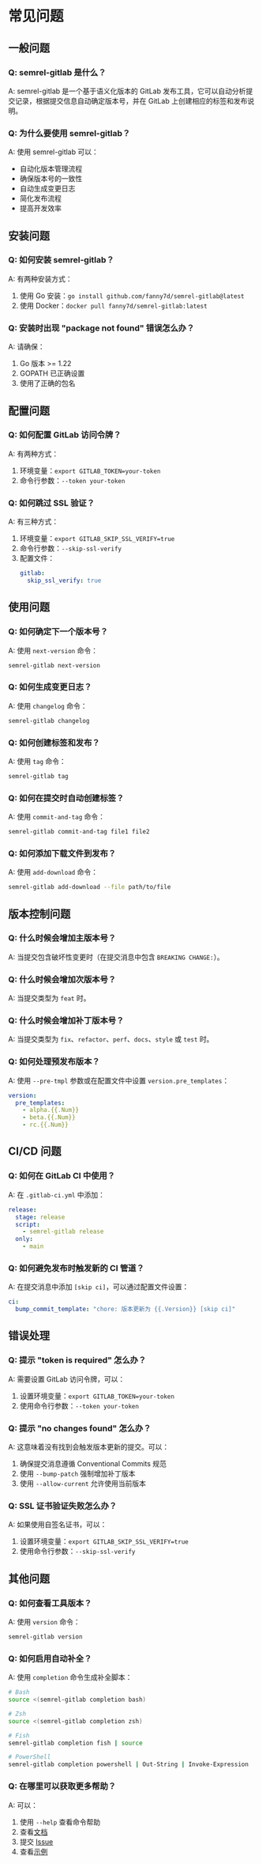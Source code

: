 # 常见问题

## 一般问题

### Q: semrel-gitlab 是什么？
A: semrel-gitlab 是一个基于语义化版本的 GitLab 发布工具，它可以自动分析提交记录，根据提交信息自动确定版本号，并在 GitLab 上创建相应的标签和发布说明。

### Q: 为什么要使用 semrel-gitlab？
A: 使用 semrel-gitlab 可以：
- 自动化版本管理流程
- 确保版本号的一致性
- 自动生成变更日志
- 简化发布流程
- 提高开发效率

## 安装问题

### Q: 如何安装 semrel-gitlab？
A: 有两种安装方式：
1. 使用 Go 安装：`go install github.com/fanny7d/semrel-gitlab@latest`
2. 使用 Docker：`docker pull fanny7d/semrel-gitlab:latest`

### Q: 安装时出现 "package not found" 错误怎么办？
A: 请确保：
1. Go 版本 >= 1.22
2. GOPATH 已正确设置
3. 使用了正确的包名

## 配置问题

### Q: 如何配置 GitLab 访问令牌？
A: 有两种方式：
1. 环境变量：`export GITLAB_TOKEN=your-token`
2. 命令行参数：`--token your-token`

### Q: 如何跳过 SSL 验证？
A: 有三种方式：
1. 环境变量：`export GITLAB_SKIP_SSL_VERIFY=true`
2. 命令行参数：`--skip-ssl-verify`
3. 配置文件：
   ```yaml
   gitlab:
     skip_ssl_verify: true
   ```

## 使用问题

### Q: 如何确定下一个版本号？
A: 使用 `next-version` 命令：
```bash
semrel-gitlab next-version
```

### Q: 如何生成变更日志？
A: 使用 `changelog` 命令：
```bash
semrel-gitlab changelog
```

### Q: 如何创建标签和发布？
A: 使用 `tag` 命令：
```bash
semrel-gitlab tag
```

### Q: 如何在提交时自动创建标签？
A: 使用 `commit-and-tag` 命令：
```bash
semrel-gitlab commit-and-tag file1 file2
```

### Q: 如何添加下载文件到发布？
A: 使用 `add-download` 命令：
```bash
semrel-gitlab add-download --file path/to/file
```

## 版本控制问题

### Q: 什么时候会增加主版本号？
A: 当提交包含破坏性变更时（在提交消息中包含 `BREAKING CHANGE:`）。

### Q: 什么时候会增加次版本号？
A: 当提交类型为 `feat` 时。

### Q: 什么时候会增加补丁版本号？
A: 当提交类型为 `fix`、`refactor`、`perf`、`docs`、`style` 或 `test` 时。

### Q: 如何处理预发布版本？
A: 使用 `--pre-tmpl` 参数或在配置文件中设置 `version.pre_templates`：
```yaml
version:
  pre_templates:
    - alpha.{{.Num}}
    - beta.{{.Num}}
    - rc.{{.Num}}
```

## CI/CD 问题

### Q: 如何在 GitLab CI 中使用？
A: 在 `.gitlab-ci.yml` 中添加：
```yaml
release:
  stage: release
  script:
    - semrel-gitlab release
  only:
    - main
```

### Q: 如何避免发布时触发新的 CI 管道？
A: 在提交消息中添加 `[skip ci]`，可以通过配置文件设置：
```yaml
ci:
  bump_commit_template: "chore: 版本更新为 {{.Version}} [skip ci]"
```

## 错误处理

### Q: 提示 "token is required" 怎么办？
A: 需要设置 GitLab 访问令牌，可以：
1. 设置环境变量：`export GITLAB_TOKEN=your-token`
2. 使用命令行参数：`--token your-token`

### Q: 提示 "no changes found" 怎么办？
A: 这意味着没有找到会触发版本更新的提交。可以：
1. 确保提交消息遵循 Conventional Commits 规范
2. 使用 `--bump-patch` 强制增加补丁版本
3. 使用 `--allow-current` 允许使用当前版本

### Q: SSL 证书验证失败怎么办？
A: 如果使用自签名证书，可以：
1. 设置环境变量：`export GITLAB_SKIP_SSL_VERIFY=true`
2. 使用命令行参数：`--skip-ssl-verify`

## 其他问题

### Q: 如何查看工具版本？
A: 使用 `version` 命令：
```bash
semrel-gitlab version
```

### Q: 如何启用自动补全？
A: 使用 `completion` 命令生成补全脚本：
```bash
# Bash
source <(semrel-gitlab completion bash)

# Zsh
source <(semrel-gitlab completion zsh)

# Fish
semrel-gitlab completion fish | source

# PowerShell
semrel-gitlab completion powershell | Out-String | Invoke-Expression
```

### Q: 在哪里可以获取更多帮助？
A: 可以：
1. 使用 `--help` 查看命令帮助
2. 查看[文档](docs/)
3. 提交 [Issue](https://gitlab.com/fanny7d/semrel-gitlab/issues)
4. 查看[示例](examples/) 